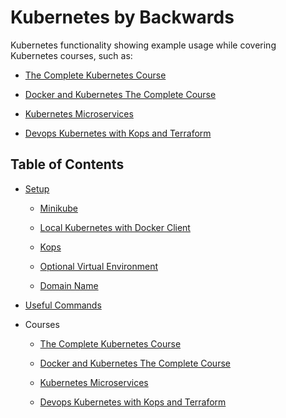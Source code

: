 # Kubernetes by Backwards

Kubernetes functionality showing example usage while covering Kubernetes courses, such as:

- [The Complete Kubernetes Course](https://www.udemy.com/learn-devops-the-complete-kubernetes-course)

- [Docker and Kubernetes The Complete Course](https://www.udemy.com/docker-and-kubernetes-the-complete-guide)

- [Kubernetes Microservices](https://www.udemy.com/kubernetes-microservices)

- [Devops Kubernetes with Kops and Terraform](https://www.udemy.com/learn-devops-kubernetes-deployment-by-kops-and-terraform)

## Table of Contents

- [Setup](docs/setup.md)
  
  - [Minikube](docs/minikube.md)
  
  - [Local Kubernetes with Docker Client](docs/local-kubernetes.md)
  
  - [Kops](docs/kops.md)

  - [Optional Virtual Environment](docs/virtual-environment.md)

  - [Domain Name](docs/domain-name.md)
  
- [Useful Commands](docs/commands.md) 

- Courses

  - [The Complete Kubernetes Course](kubernetes-course/README.md)
  
  - [Docker and Kubernetes The Complete Course](docker-kubernetes-complete-course/README.md)

  - [Kubernetes Microservices](kubernetes-microservices/README.md)

  - [Devops Kubernetes with Kops and Terraform](devops-kubernetes-kops-terraform/README.md)